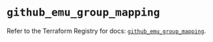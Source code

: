 # `github_emu_group_mapping`

Refer to the Terraform Registry for docs: [`github_emu_group_mapping`](https://registry.terraform.io/providers/integrations/github/6.2.1/docs/resources/emu_group_mapping).
